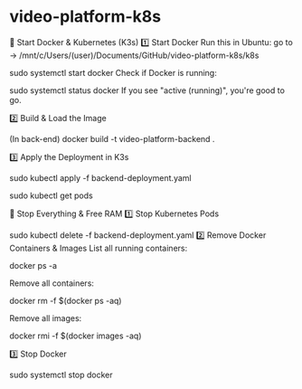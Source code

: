 # video-platform-k8s

🚀 Start Docker & Kubernetes (K3s)
1️⃣ Start Docker
Run this in Ubuntu:
go to  -> /mnt/c/Users/(user)/Documents/GitHub/video-platform-k8s/k8s

sudo systemctl start docker
Check if Docker is running:

sudo systemctl status docker
If you see "active (running)", you're good to go.

2️⃣ Build & Load the Image

(In back-end)
docker build -t video-platform-backend .

3️⃣ Apply the Deployment in K3s

sudo kubectl apply -f backend-deployment.yaml

sudo kubectl get pods

🛑 Stop Everything & Free RAM
1️⃣ Stop Kubernetes Pods

sudo kubectl delete -f backend-deployment.yaml
2️⃣ Remove Docker Containers & Images
List all running containers:

docker ps -a

Remove all containers:

docker rm -f $(docker ps -aq)

Remove all images:

docker rmi -f $(docker images -aq)

3️⃣ Stop Docker

sudo systemctl stop docker
